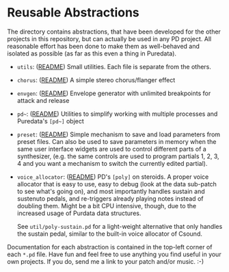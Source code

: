 Reusable Abstractions
=====================

The directory contains abstractions, that have been developed for the other
projects in this repository, but can actually be used in any PD project.
All reasonable effort has been done to make them as well-behaved and isolated
as possible (as far as this even a thing in Puredata).

 * `utils`: ([README](./utils/README.md)) Small utilities. Each file is separate
    from the others.

 * `chorus`: ([README](./chorus/README.md)) A simple stereo chorus/flanger effect

 * `envgen`: ([README](./envgen/README.md)) Envelope generator with unlimited
   breakpoints for attack and release

 * `pd~`: ([README](./pd~/README.md)) Utilities to simplify working with multiple
   processes and Puredata's `[pd~]` object

 * `preset`: ([README](./preset/README.md)) Simple mechanism to save and load
   parameters from preset files. Can also be used to save parameters in memory
   when the same user interface widgets are used to control different parts of
   a synthesizer, (e.g. the same controls are used to program partials 1, 2, 3,
   4 and you want a mechanism to switch the currently edited partial).

 * `voice_allocator`: ([README](./voice_allocator/README.md)) PD's `[poly]`
   on steroids. A proper voice allocator that is easy to use, easy to debug (look
   at the data sub-patch to see what's going on), and most importantly handles
   sustain and sustenuto pedals, and re-triggers already playing notes instead
   of doubling them. Might be a bit CPU intensive, though, due to the increased
   usage of Purdata data structures.

   See `util/poly-sustain.pd` for a light-weight alternative that only handles
   the sustain pedal, similar to the built-in voice allocator of Csound.

Documentation for each abstraction is contained in the top-left corner of each
`*.pd` file. Have fun and feel free to use anything you find useful in your own
projects. If you do, send me a link to your patch and/or music. :-)
